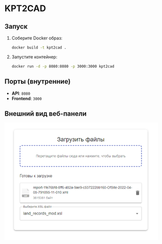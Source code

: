 # KPT2CAD

## Запуск

1. Соберите Docker образ:

   ```bash
   docker build -t kpt2cad .
   ```

2. Запустите контейнер:

   ```bash
   docker run -d -p 8080:8080 -p 3000:3000 kpt2cad
   ```

## Порты (внутренние)

- **API**: `8080`
- **Frontend**: `3000`

## Внешний вид веб-панели

![React Screenshot](react.png)